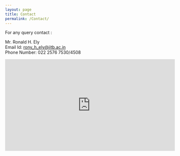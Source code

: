 ```yaml
---
layout: page
title: Contact
permalink: /Contact/
---
```


For any query contact : <br>

Mr. Ronald H. Ely <br>
Email Id: rony_h_ely@iitb.ac.in <br>
Phone Number: 022 2576 7530/4508 <br>

<iframe src="https://www.google.com/maps/embed?pb=!1m18!1m12!1m3!1d3769.313407134621!2d72.91184151500735!3d19.137753755001395!2m3!1f0!2f0!3f0!3m2!1i1024!2i768!4f13.1!3m3!1m2!1s0x3be7b809043e7afd%3A0xf9155b23e1df549a!2sHostel+15%2C+IIT+Bombay!5e0!3m2!1sen!2sin!4v1551910648163" width="555" height="300" frameborder="0" style="border:0" allowfullscreen></iframe>
              


